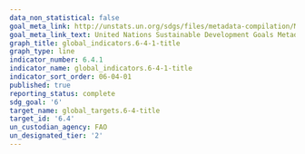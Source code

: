 ```yaml
---
data_non_statistical: false
goal_meta_link: http://unstats.un.org/sdgs/files/metadata-compilation/Metadata-Goal-6.pdf
goal_meta_link_text: United Nations Sustainable Development Goals Metadata (pdf 428kB)
graph_title: global_indicators.6-4-1-title
graph_type: line
indicator_number: 6.4.1
indicator_name: global_indicators.6-4-1-title
indicator_sort_order: 06-04-01
published: true
reporting_status: complete
sdg_goal: '6'
target_name: global_targets.6-4-title
target_id: '6.4'
un_custodian_agency: FAO
un_designated_tier: '2'
---
```

